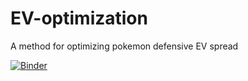 # EV-optimization
A method for optimizing pokemon defensive EV spread

[![Binder](https://mybinder.org/badge_logo.svg)](https://mybinder.org/v2/gh/zer2/EV-optimization/master?filepath=Defensive%20EV%20optimizer.ipynb)

